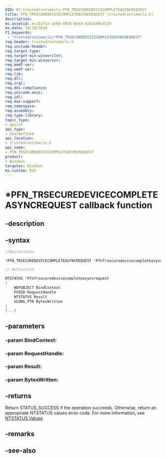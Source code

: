 ```yaml
---
UID: NC:trustedruntimeclx.PFN_TRSECUREDEVICECOMPLETEASYNCREQUEST
title: PFN_TRSECUREDEVICECOMPLETEASYNCREQUEST (trustedruntimeclx.h)
description: 
ms.assetid: ec151fa2-ab0d-4858-8e4d-8201b80cd138
ms.date: 10/19/2018
f1_keywords:
 - "trustedruntimeclx/*PFN_TRSECUREDEVICECOMPLETEASYNCREQUEST"
req.header: trustedruntimeclx.h
req.include-header:
req.target-type:
req.target-min-winverclnt:
req.target-min-winversvr:
req.kmdf-ver:
req.umdf-ver:
req.lib:
req.dll:
req.irql: 
req.ddi-compliance:
req.unicode-ansi:
req.idl:
req.max-support:
req.namespace:
req.assembly:
req.type-library: 
topic_type: 
- apiref
api_type: 
- UserDefined
api_location: 
- trustedruntimeclx.h
api_name: 
- PFN_TRSECUREDEVICECOMPLETEASYNCREQUEST
product:
- Windows
targetos: Windows
ms.custom: RS5
---
```


# *PFN_TRSECUREDEVICECOMPLETEASYNCREQUEST callback function

## -description

 

## -syntax

```cpp
//Declaration

*PFN_TRSECUREDEVICECOMPLETEASYNCREQUEST *PfnTrsecuredevicecompleteasyncrequest; 

// Definition

NTSTATUS *PfnTrsecuredevicecompleteasyncrequest 
(
	WDFOBJECT BindContext
	PVOID RequestHandle
	NTSTATUS Result
	ULONG_PTR BytesWritten
)
{...}

```

## -parameters

### -param BindContext: 
### -param RequestHandle: 
### -param Result: 
### -param BytesWritten: 



## -returns


Return STATUS_SUCCESS if the operation succeeds. Otherwise, return an appropriate NTSTATUS values error code. For more information, see [NTSTATUS Values](https://docs.microsoft.com/windows-hardware/drivers/kernel/ntstatus-values).

## -remarks




## -see-also
